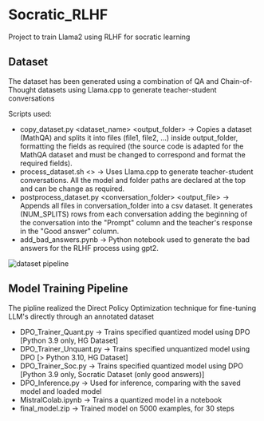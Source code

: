 # Socratic_RLHF

Project to train Llama2 using RLHF for socratic learning

## Dataset

The dataset has been generated using a combination of QA and Chain-of-Thought datasets using Llama.cpp to generate teacher-student conversations

Scripts used:
- copy_dataset.py <dataset_name> <output_folder> -> Copies a dataset (MathQA) and splits it into files (file1, file2, ...) inside output_folder, formatting the fields as required (the source code is adapted for the MathQA dataset and must be changed to correspond and format the required fields).
- process_dataset.sh <> -> Uses Llama.cpp to generate teacher-student conversations. All the model and folder paths are declared at the top and can be change as required.
- postprocess_dataset.py <conversation_folder> <output_file> -> Appends all files in conversation_folder into a csv dataset. It generates (NUM_SPLITS) rows from each conversation adding the beginning of the conversation into the "Prompt" column and the teacher's response in the "Good answer" column.
- add_bad_answers.pynb -> Python notebook used to generate the bad answers for the RLHF process using gpt2.
  
![dataset pipeline](https://github.com/elalber2000/Socratic_RLHF/blob/main/dataset_process.PNG)

## Model Training Pipeline

The pipline realized the Direct Policy Optimization technique for fine-tuning LLM's directly through an annotated dataset

- DPO_Trainer_Quant.py -> Trains specified quantized model using DPO [Python 3.9 only, HG Dataset]
- DPO_Trainer_Unquant.py -> Trains specified unquantized model using DPO [> Python 3.10, HG Dataset]
- DPO_Trainer_Soc.py -> Trains specified quantized model using DPO [Python 3.9 only, Socratic Dataset (only good answers)]
- DPO_Inference.py -> Used for inference, comparing with the saved model and loaded model
- MistralColab.ipynb -> Trains a quantized model in a notebook
- final_model.zip -> Trained model on 5000 examples, for 30 steps
